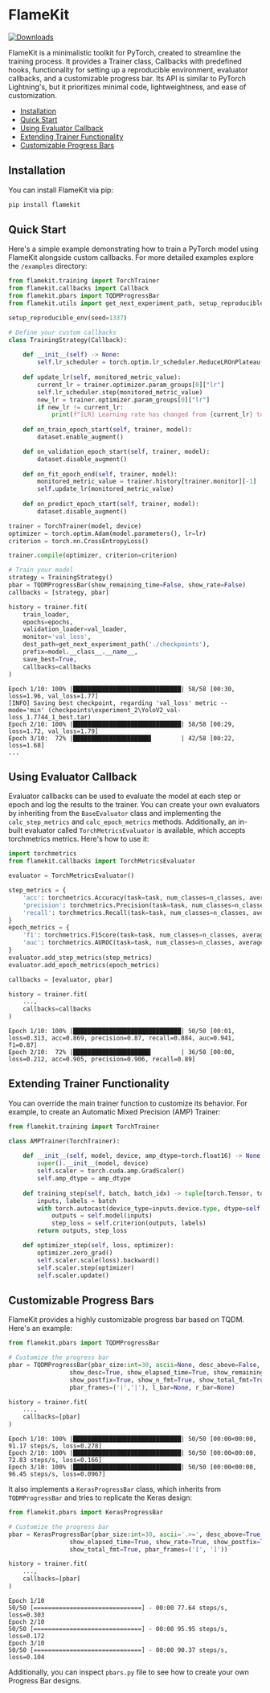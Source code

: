 # FlameKit

[![Downloads](https://static.pepy.tech/personalized-badge/flamekit?period=total&units=international_system&left_color=black&right_color=blue&left_text=Downloads)](https://pepy.tech/project/flamekit)

FlameKit is a minimalistic toolkit for PyTorch, created to streamline the training process. It provides a Trainer class, Callbacks with predefined hooks, functionality for setting up a reproducible environment, evaluator callbacks, and a customizable progress bar. Its API is similar to PyTorch Lightning's, but it prioritizes minimal code, lightweightness, and ease of customization.

- [Installation](#installation)
- [Quick Start](#quick-start)
- [Using Evaluator Callback](#using-evaluator-callback)
- [Extending Trainer Functionality](#extending-trainer-functionality)
- [Customizable Progress Bars](#customizable-progress-bars)


## Installation

You can install FlameKit via pip:

```bash
pip install flamekit
```

## Quick Start

Here's a simple example demonstrating how to train a PyTorch model using FlameKit alongside custom callbacks. For more detailed examples explore the `/examples` directory:

```python
from flamekit.training import TorchTrainer
from flamekit.callbacks import Callback
from flamekit.pbars import TQDMProgressBar
from flamekit.utils import get_next_experiment_path, setup_reproducible_env

setup_reproducible_env(seed=1337)

# Define your custom callbacks
class TrainingStrategy(Callback):
    
    def __init__(self) -> None:
        self.lr_scheduler = torch.optim.lr_scheduler.ReduceLROnPlateau(optimizer, patience=20, min_lr=min_lr)
    
    def update_lr(self, monitored_metric_value):
        current_lr = trainer.optimizer.param_groups[0]["lr"]
        self.lr_scheduler.step(monitored_metric_value)
        new_lr = trainer.optimizer.param_groups[0]["lr"]
        if new_lr != current_lr:
            print(f"[LR] Learning rate has changed from {current_lr} to {new_lr}")
    
    def on_train_epoch_start(self, trainer, model):
        dataset.enable_augment()

    def on_validation_epoch_start(self, trainer, model):
        dataset.disable_augment()
            
    def on_fit_epoch_end(self, trainer, model):
        monitored_metric_value = trainer.history[trainer.monitor][-1]
        self.update_lr(monitored_metric_value)
            
    def on_predict_epoch_start(self, trainer, model):
        dataset.disable_augment()

trainer = TorchTrainer(model, device)
optimizer = torch.optim.Adam(model.parameters(), lr=lr)
criterion = torch.nn.CrossEntropyLoss()

trainer.compile(optimizer, criterion=criterion)

# Train your model
strategy = TrainingStrategy()
pbar = TQDMProgressBar(show_remaining_time=False, show_rate=False)
callbacks = [strategy, pbar]

history = trainer.fit(
    train_loader,
    epochs=epochs,
    validation_loader=val_loader,
    monitor='val_loss',
    dest_path=get_next_experiment_path('./checkpoints'),
    prefix=model.__class__.__name__,
    save_best=True,
    callbacks=callbacks
)
```
```
Epoch 1/10: 100% |██████████████████████████████| 58/58 [00:30, loss=1.96, val_loss=1.77]
[INFO] Saving best checkpoint, regarding 'val_loss' metric -- mode='min' (checkpoints\experiment_2\YoloV2_val-loss_1.7744_1_best.tar)
Epoch 2/10: 100% |██████████████████████████████| 58/58 [00:29, loss=1.72, val_loss=1.79]
Epoch 3/10:  72% |█████████████████████▋        | 42/58 [00:22, loss=1.68]
...
```

## Using Evaluator Callback

Evaluator callbacks can be used to evaluate the model at each step or epoch and log the results to the trainer. You can create your own evaluators by inheriting from the `BaseEvaluator` class and implementing the `calc_step_metrics` and `calc_epoch_metrics` methods. Additionally, an in-built evaluator called `TorchMetricsEvaluator` is available, which accepts torchmetrics metrics. Here's how to use it:

```python
import torchmetrics
from flamekit.callbacks import TorchMetricsEvaluator

evaluator = TorchMetricsEvaluator()

step_metrics = {
    'acc': torchmetrics.Accuracy(task=task, num_classes=n_classes, average=average),
    'precision': torchmetrics.Precision(task=task, num_classes=n_classes, average=average),
    'recall': torchmetrics.Recall(task=task, num_classes=n_classes, average=average),
}
epoch_metrics = {
    'f1': torchmetrics.F1Score(task=task, num_classes=n_classes, average=average),
    'auc': torchmetrics.AUROC(task=task, num_classes=n_classes, average=average),
}
evaluator.add_step_metrics(step_metrics)
evaluator.add_epoch_metrics(epoch_metrics)

callbacks = [evaluator, pbar]

history = trainer.fit(
    ...,
    callbacks=callbacks
)
```
```
Epoch 1/10: 100% |██████████████████████████████| 50/50 [00:01, loss=0.313, acc=0.869, precision=0.87, recall=0.884, auc=0.941, f1=0.87]
Epoch 2/10:  72% |█████████████████████▌        | 36/50 [00:00, loss=0.212, acc=0.905, precision=0.906, recall=0.89] 
```

## Extending Trainer Functionality

You can override the main trainer function to customize its behavior. For example, to create an Automatic Mixed Precision (AMP) Trainer:

```python
from flamekit.training import TorchTrainer

class AMPTrainer(TorchTrainer):
    
    def __init__(self, model, device, amp_dtype=torch.float16) -> None:
        super().__init__(model, device)
        self.scaler = torch.cuda.amp.GradScaler()
        self.amp_dtype = amp_dtype
    
    def training_step(self, batch, batch_idx) -> tuple[torch.Tensor, torch.Tensor]:
        inputs, labels = batch
        with torch.autocast(device_type=inputs.device.type, dtype=self.amp_dtype):
            outputs = self.model(inputs)
            step_loss = self.criterion(outputs, labels)
        return outputs, step_loss

    def optimizer_step(self, loss, optimizer):
        optimizer.zero_grad()
        self.scaler.scale(loss).backward()
        self.scaler.step(optimizer)
        self.scaler.update()
```

## Customizable Progress Bars

FlameKit provides a highly customizable progress bar based on TQDM. Here's an example:

```python
from flamekit.pbars import TQDMProgressBar 

# Customize the progress bar
pbar = TQDMProgressBar(pbar_size:int=30, ascii=None, desc_above=False,
                 show_desc=True, show_elapsed_time=True, show_remaining_time=True, show_rate=True,
                 show_postfix=True, show_n_fmt=True, show_total_fmt=True, show_percentage=True,
                 pbar_frames=('|','|'), l_bar=None, r_bar=None)

history = trainer.fit(
    ...,
    callbacks=[pbar]
)
```
```
Epoch 1/10: 100% |██████████████████████████████| 50/50 [00:00<00:00, 91.17 steps/s, loss=0.278]
Epoch 2/10: 100% |██████████████████████████████| 50/50 [00:00<00:00, 72.83 steps/s, loss=0.166] 
Epoch 3/10: 100% |██████████████████████████████| 50/50 [00:00<00:00, 96.45 steps/s, loss=0.0967]
```
It also implements a `KerasProgressBar` class, which inherits from `TQDMProgressBar` and tries to replicate the Keras design:
```python
from flamekit.pbars import KerasProgressBar 

# Customize the progress bar
pbar = KerasProgressBar(pbar_size:int=30, ascii='.>=', desc_above=True, show_desc=True,
                 show_elapsed_time=True, show_rate=True, show_postfix=True, show_n_fmt=True,
                 show_total_fmt=True, pbar_frames=('[', ']'))

history = trainer.fit(
    ...,
    callbacks=[pbar]
)
```
```
Epoch 1/10
50/50 [==============================] - 00:00 77.64 steps/s, loss=0.303 
Epoch 2/10
50/50 [==============================] - 00:00 95.95 steps/s, loss=0.172
Epoch 3/10
50/50 [==============================] - 00:00 90.37 steps/s, loss=0.104 
```

Additionally, you can inspect `pbars.py` file to see how to create your own Progress Bar designs.

